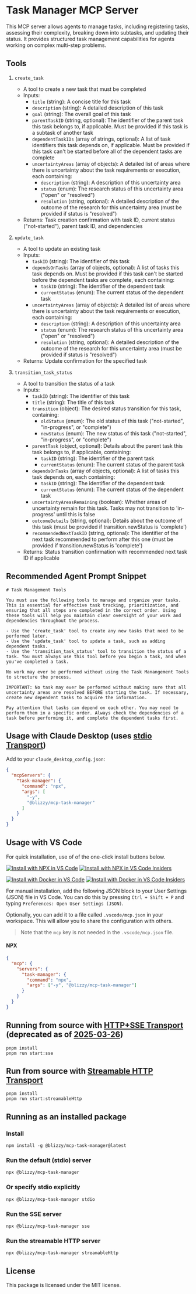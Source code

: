 # Task Manager MCP Server

This MCP server allows agents to manage tasks, including registering tasks, assessing their complexity, breaking down into subtasks, and updating their status. It provides structured task management capabilities for agents working on complex multi-step problems.


## Tools

1. `create_task`
   - A tool to create a new task that must be completed
   - Inputs:
     - `title` (string): A concise title for this task
     - `description` (string): A detailed description of this task
     - `goal` (string): The overall goal of this task
     - `parentTaskID` (string, optional): The identifier of the parent task this task belongs to, if applicable. Must be provided if this task is a subtask of another task
     - `dependentTaskIDs` (array of strings, optional): A list of task identifiers this task depends on, if applicable. Must be provided if this task can't be started before all of the dependent tasks are complete
     - `uncertaintyAreas` (array of objects): A detailed list of areas where there is uncertainty about the task requirements or execution, each containing:
       - `description` (string): A description of this uncertainty area
       - `status` (enum): The research status of this uncertainty area ("open" or "resolved")
       - `resolution` (string, optional): A detailed description of the outcome of the research for this uncertainty area (must be provided if status is "resolved")
   - Returns: Task creation confirmation with task ID, current status ("not-started"), parent task ID, and dependencies

2. `update_task`
   - A tool to update an existing task
   - Inputs:
     - `taskID` (string): The identifier of this task
     - `dependsOnTasks` (array of objects, optional): A list of tasks this task depends on. Must be provided if this task can't be started before the dependent tasks are complete, each containing:
       - `taskID` (string): The identifier of the dependent task
       - `currentStatus` (enum): The current status of the dependent task
     - `uncertaintyAreas` (array of objects): A detailed list of areas where there is uncertainty about the task requirements or execution, each containing:
       - `description` (string): A description of this uncertainty area
       - `status` (enum): The research status of this uncertainty area ("open" or "resolved")
       - `resolution` (string, optional): A detailed description of the outcome of the research for this uncertainty area (must be provided if status is "resolved")
   - Returns: Update confirmation for the specified task

3. `transition_task_status`
   - A tool to transition the status of a task
   - Inputs:
     - `taskID` (string): The identifier of this task
     - `title` (string): The title of this task
     - `transition` (object): The desired status transition for this task, containing:
       - `oldStatus` (enum): The old status of this task ("not-started", "in-progress", or "complete")
       - `newStatus` (enum): The new status of this task ("not-started", "in-progress", or "complete")
     - `parentTask` (object, optional): Details about the parent task this task belongs to, if applicable, containing:
       - `taskID` (string): The identifier of the parent task
       - `currentStatus` (enum): The current status of the parent task
     - `dependsOnTasks` (array of objects, optional): A list of tasks this task depends on, each containing:
       - `taskID` (string): The identifier of the dependent task
       - `currentStatus` (enum): The current status of the dependent task
     - `uncertaintyAreasRemaining` (boolean): Whether areas of uncertainty remain for this task. Tasks may not transition to 'in-progress' until this is false
     - `outcomeDetails` (string, optional): Details about the outcome of this task (must be provided if transition.newStatus is 'complete')
     - `recommendedNextTaskID` (string, optional): The identifier of the next task recommended to perform after this one (must be provided if transition.newStatus is 'complete')
   - Returns: Status transition confirmation with recommended next task ID if applicable


## Recommended Agent Prompt Snippet

```
# Task Management Tools

You must use the following tools to manage and organize your tasks. This is essential for effective task tracking, prioritization, and ensuring that all steps are completed in the correct order. Using these tools will help you maintain clear oversight of your work and dependencies throughout the process.

- Use the 'create_task' tool to create any new tasks that need to be performed later.
- Use the 'update_task' tool to update a task, such as adding dependent tasks.
- Use the 'transition_task_status' tool to transition the status of a task. You must always use this tool before you begin a task, and when you've completed a task.

No work may ever be performed without using the Task Manangement Tools to structure the process.

IMPORTANT: No task may ever be performed without making sure that all uncertainty areas are resolved BEFORE starting the task. If necessary, create new dependent tasks to acquire the information.

Pay attention that tasks can depend on each other. You may need to perform them in a specific order. Always check the dependencies of a task before performing it, and complete the dependent tasks first.
```


## Usage with Claude Desktop (uses [stdio Transport](https://modelcontextprotocol.io/specification/2025-03-26/basic/transports#stdio))

Add to your `claude_desktop_config.json`:

```json
{
  "mcpServers": {
    "task-manager": {
      "command": "npx",
      "args": [
        "-y",
        "@blizzy/mcp-task-manager"
      ]
    }
  }
}
```


## Usage with VS Code

For quick installation, use of of the one-click install buttons below.

[![Install with NPX in VS Code](https://img.shields.io/badge/VS_Code-NPM-0098FF?style=flat-square&logo=visualstudiocode&logoColor=white)](https://insiders.vscode.dev/redirect/mcp/install?name=task-manager&config=%7B%22command%22%3A%22npx%22%2C%22args%22%3A%5B%22-y%22%2C%22%40blizzy%2Fmcp-task-manager%22%5D%7D) [![Install with NPX in VS Code Insiders](https://img.shields.io/badge/VS_Code_Insiders-NPM-24bfa5?style=flat-square&logo=visualstudiocode&logoColor=white)](https://insiders.vscode.dev/redirect/mcp/install?name=task-manager&config=%7B%22command%22%3A%22npx%22%2C%22args%22%3A%5B%22-y%22%2C%22%40blizzy%2Fmcp-task-manager%22%5D%7D&quality=insiders)

[![Install with Docker in VS Code](https://img.shields.io/badge/VS_Code-Docker-0098FF?style=flat-square&logo=visualstudiocode&logoColor=white)](https://insiders.vscode.dev/redirect/mcp/install?name=task-manager&config=%7B%22command%22%3A%22docker%22%2C%22args%22%3A%5B%22run%22%2C%22-i%22%2C%22--rm%22%2C%22mcp%2Ftask-manager%22%5D%7D) [![Install with Docker in VS Code Insiders](https://img.shields.io/badge/VS_Code_Insiders-Docker-24bfa5?style=flat-square&logo=visualstudiocode&logoColor=white)](https://insiders.vscode.dev/redirect/mcp/install?name=task-manager&config=%7B%22command%22%3A%22docker%22%2C%22args%22%3A%5B%22run%22%2C%22-i%22%2C%22--rm%22%2C%22mcp%2Ftask-manager%22%5D%7D&quality=insiders)

For manual installation, add the following JSON block to your User Settings (JSON) file in VS Code. You can do this by pressing `Ctrl + Shift + P` and typing `Preferences: Open User Settings (JSON)`.

Optionally, you can add it to a file called `.vscode/mcp.json` in your workspace. This will allow you to share the configuration with others.

> Note that the `mcp` key is not needed in the `.vscode/mcp.json` file.


#### NPX

```json
{
  "mcp": {
    "servers": {
      "task-manager": {
        "command": "npx",
        "args": ["-y", "@blizzy/mcp-task-manager"]
      }
    }
  }
}
```


## Running from source with [HTTP+SSE Transport](https://modelcontextprotocol.io/specification/2024-11-05/basic/transports#http-with-sse) (deprecated as of [2025-03-26](https://modelcontextprotocol.io/specification/2025-03-26/basic/transports))

```shell
pnpm install
pnpm run start:sse
```


## Run from source with [Streamable HTTP Transport](https://modelcontextprotocol.io/specification/2025-03-26/basic/transports#streamable-http)

```shell
pnpm install
pnpm run start:streamableHttp
```


## Running as an installed package

### Install

```shell
npm install -g @blizzy/mcp-task-manager@latest
````


### Run the default (stdio) server

```shell
npx @blizzy/mcp-task-manager
```


### Or specify stdio explicitly

```shell
npx @blizzy/mcp-task-manager stdio
```


### Run the SSE server

```shell
npx @blizzy/mcp-task-manager sse
```


### Run the streamable HTTP server

```shell
npx @blizzy/mcp-task-manager streamableHttp
```


## License

This package is licensed under the MIT license.
